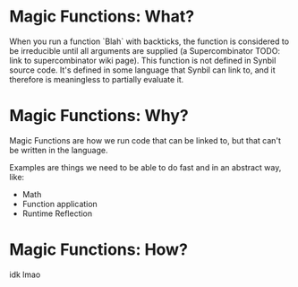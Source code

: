 # Magic Functions: What?
When you run a function \`Blah\` with backticks, the function is considered to be irreducible until all arguments are supplied (a Supercombinator TODO: link to supercombinator wiki page).
This function is not defined in Synbil source code. It's defined in some language that Synbil can link to, and it therefore is meaningless to partially evaluate it.


# Magic Functions: Why?
Magic Functions are how we run code that can be linked to, but that can't be written in the language.

Examples are things we need to be able to do fast and in an abstract way, like:
- Math
- Function application
- Runtime Reflection




# Magic Functions: How?
idk lmao
